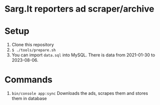 # Sarg.lt reporters ad scraper/archive

# Setup

1. Clone this repository
2. `$ ./tools/prepare.sh`
3. You can import `data.sql` into MySQL. There is data from 2021-01-30 to 2023-08-06.

# Commands

1. `bin/console app:sync` Downloads the ads, scrapes them and stores them in database
